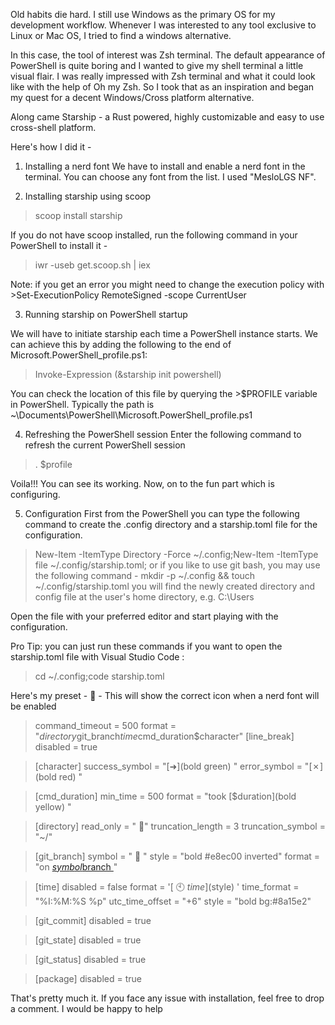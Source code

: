 Old habits die hard. I still use Windows as the primary OS for my development workflow. Whenever I was interested to any tool exclusive to Linux or Mac OS, I tried to find a windows alternative.

In this case, the tool of interest was Zsh terminal. The default appearance of PowerShell is quite boring and I wanted to give my shell terminal a little visual flair. I was really impressed with Zsh terminal and what it could look like with the help of Oh my Zsh. So I took that as an inspiration and began my quest for a decent Windows/Cross platform alternative.

Along came Starship - a Rust powered, highly customizable and easy to use cross-shell platform.

Here's how I did it -

1) Installing a nerd font
We have to install and enable a nerd font in the terminal. You can choose any font from the list. I used "MesloLGS NF".

2) Installing starship using scoop
>scoop install starship


If you do not have scoop installed, run the following command in your PowerShell to install it -
>iwr -useb get.scoop.sh | iex

Note: if you get an error you might need to change the execution policy with >Set-ExecutionPolicy RemoteSigned -scope CurrentUser

3) Running starship on PowerShell startup

We will have to initiate starship each time a PowerShell instance starts. We can achieve this by adding the following to the end of Microsoft.PowerShell_profile.ps1:

>Invoke-Expression (&starship init powershell)

You can check the location of this file by querying the >$PROFILE variable in PowerShell. Typically the path is ~\Documents\PowerShell\Microsoft.PowerShell_profile.ps1

4) Refreshing the PowerShell session
Enter the following command to refresh the current PowerShell session

>. $profile

Voila!!! You can see its working. Now, on to the fun part which is configuring.

5) Configuration
First from the PowerShell you can type the following command to create the .config directory and a starship.toml file for the configuration.

>New-Item -ItemType Directory -Force ~/.config;New-Item -ItemType file ~/.config/starship.toml;
or if you like to use git bash, you may use the following command -
>mkdir -p ~/.config && touch ~/.config/starship.toml
you will find the newly created directory and config file at the user's home directory, e.g. C:\Users<UserName>

Open the file with your preferred editor and start playing with the configuration.

Pro Tip: you can just run these commands if you want to open the starship.toml file with Visual Studio Code :
>cd  ~/.config;code starship.toml

Here's my preset -
 - This will show the correct icon when a nerd font will be enabled

>command_timeout = 500
>format = "$directory$git_branch$time$cmd_duration$character"
>[line_break]
>disabled = true

>[character]
>success_symbol = "[➜](bold green) "
>error_symbol = "[✗](bold red) "

>[cmd_duration]
>min_time = 500
>format = "took [$duration](bold yellow) "

>[directory]
>read_only = " "
>truncation_length = 3
>truncation_symbol = "~/"

>[git_branch]
>symbol = "  "
>style = "bold #e8ec00 inverted"
>format = "on [$symbol$branch ]($style) "

>[time]
>disabled = false
>format = '[ 🕙 $time ]($style) '
>time_format = "%I:%M:%S %p"
>utc_time_offset = "+6"
>style = "bold bg:#8a15e2"

>[git_commit]
>disabled = true

>[git_state]
>disabled = true

>[git_status]
>disabled = true

>[package]
>disabled = true

That's pretty much it. If you face any issue with installation, feel free to drop a comment. I would be happy to help
